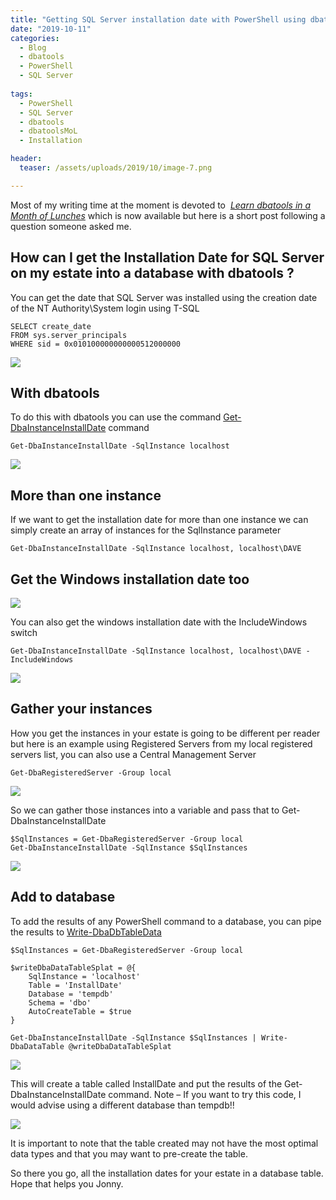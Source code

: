 ```yaml
---
title: "Getting SQL Server installation date with PowerShell using dbatools"
date: "2019-10-11" 
categories:
  - Blog
  - dbatools
  - PowerShell
  - SQL Server
  
tags:
  - PowerShell
  - SQL Server
  - dbatools
  - dbatoolsMoL
  - Installation

header:
  teaser: /assets/uploads/2019/10/image-7.png

---
```

Most of my writing time at the moment is devoted to  _[Learn dbatools in a Month of Lunches](https://dbatools.io/book)_ which is now available but here is a short post following a question someone asked me.

How can I get the Installation Date for SQL Server on my estate into a database with dbatools ?
-----------------------------------------------------------------------------------------------

You can get the date that SQL Server was installed using the creation date of the NT Authority\\System login using T-SQL

    SELECT create_date 
    FROM sys.server_principals 
    WHERE sid = 0x010100000000000512000000

![](https://blog.robsewell.com/assets/uploads/2019/10/image.png)

With dbatools
-------------

To do this with dbatools you can use the command [Get-DbaInstanceInstallDate](https://docs.dbatools.io/#Get-DbaInstanceInstallDate) command

    Get-DbaInstanceInstallDate -SqlInstance localhost 

![](https://blog.robsewell.com/assets/uploads/2019/10/image-1.png)

More than one instance
----------------------

If we want to get the installation date for more than one instance we can simply create an array of instances for the SqlInstance parameter

    Get-DbaInstanceInstallDate -SqlInstance localhost, localhost\DAVE

Get the Windows installation date too
-------------------------------------

![](https://blog.robsewell.com/assets/uploads/2019/10/image-2.png)

You can also get the windows installation date with the IncludeWindows switch

    Get-DbaInstanceInstallDate -SqlInstance localhost, localhost\DAVE -IncludeWindows 

![](https://blog.robsewell.com/assets/uploads/2019/10/image-3.png)

Gather your instances
---------------------

How you get the instances in your estate is going to be different per reader but here is an example using Registered Servers from my local registered servers list, you can also use a Central Management Server

    Get-DbaRegisteredServer -Group local 

![](https://blog.robsewell.com/assets/uploads/2019/10/image-4.png)

So we can gather those instances into a variable and pass that to Get-DbaInstanceInstallDate

    $SqlInstances = Get-DbaRegisteredServer -Group local 
    Get-DbaInstanceInstallDate -SqlInstance $SqlInstances 

![](https://blog.robsewell.com/assets/uploads/2019/10/image-5.png)

Add to database
---------------

To add the results of any PowerShell command to a database, you can pipe the results to [Write-DbaDbTableData](https://docs.dbatools.io/#Write-DbaDbTableData)

    $SqlInstances = Get-DbaRegisteredServer -Group local 
    
    $writeDbaDataTableSplat = @{
        SqlInstance = 'localhost'
        Table = 'InstallDate'
        Database = 'tempdb'
        Schema = 'dbo'
        AutoCreateTable = $true
    }
    
    Get-DbaInstanceInstallDate -SqlInstance $SqlInstances | Write-DbaDataTable @writeDbaDataTableSplat

![](https://blog.robsewell.com/assets/uploads/2019/10/image-6.png)

This will create a table called InstallDate and put the results of the Get-DbaInstanceInstallDate command. Note – If you want to try this code, I would advise using a different database than tempdb!!

![](https://blog.robsewell.com/assets/uploads/2019/10/image-7.png)

It is important to note that the table created may not have the most optimal data types and that you may want to pre-create the table.

So there you go, all the installation dates for your estate in a database table. Hope that helps you Jonny.
